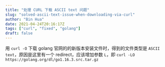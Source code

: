 ```yaml
---
title: "处理 CURL 下载 ASCII text 问题"
slug: "solved-ascii-text-issue-when-downloading-via-curl"
author: "Bin Hua"
date: 2021-04-24T20:16:17Z
tags: ["curl", "fixed", "golang"]
draft: false
---
```


用  `curl -O` 下载 golang 官网的的新版本安装文件时，得到的文件类型是 `ASCII text`，原因是这里有一个 redirect，应该增加参数  `L`，即 `curl -LO https://golang.org/dl/go1.16.3.src.tar.gz`
